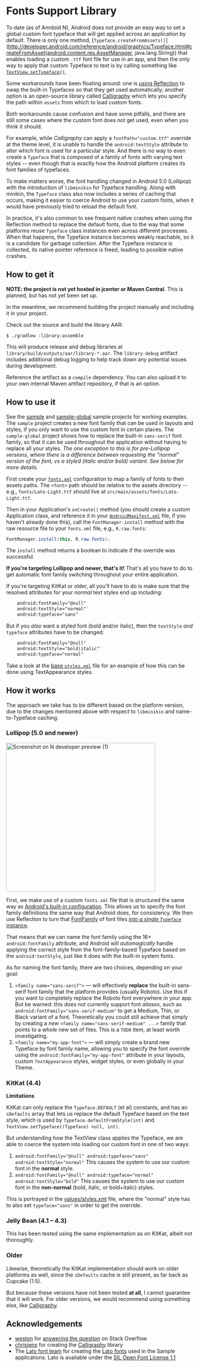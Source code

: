 # Fonts Support Library

To date (as of Anrdoid N), Android does not provide an easy way to set a global
custom font typeface that will get applied across an application by default.
There is only one method, [`Typeface.createFromAssets()`](http://developer.android.com/reference/android/graphics/Typeface.html#createFromAsset(android.content.res.AssetManager, java.lang.String))
that enables loading a custom `.ttf` font file for use in an app, and then the
only way to apply that custom Typeface to text is by calling something like
[`TextView.setTypeface()`](http://developer.android.com/reference/android/widget/TextView.html#setTypeface(android.graphics.Typeface)).

Some workarounds have been floating around:  one is [using Reflection](http://stackoverflow.com/questions/2711858/is-it-possible-to-set-font-for-entire-application/16883281#16883281)
to swap the built-in Typefaces so that they get used automatically; another
option is an open-source library called [Calligraphy](https://github.com/chrisjenx/Calligraphy)
which lets you specify the path within `assets` from which to load custom fonts.

Both workarounds cause confusion and have some pitfalls, and there are still
some cases where the custom font does not get used, even when you think it
should.

For example, while _Calligraphy_ can apply a `fontPath="custom.ttf"` override
at the theme level, it is unable to handle the `android:textStyle` attribute
to alter which font is used for a particular style. And there is no way to
even create a `Typeface` that is composed of a family of fonts with varying
text styles -- even though that is exactly how the Android platform creates
its font families of typefaces.

To make matters worse, the font handling changed in Android 5.0 (Lollipop) with
the introduction of `libminikin` for Typeface handling. Along with minikin,
the `Typeface` class also now includes a series of caching that occurs, making
it easier to coerce Android to use your custom fonts, when it would have
previously tried to reload the default font.

In practice, it's also common to see frequent native crashes when using the
Reflection method to replace the default fonts, due to the way that some
platforms reuse `Typeface` class instances even across different processes.
When that happens, the Typeface instance becomes weakly reachable, so it is a
candidate for garbage collection. After the Typeface instance is collected,
its native pointer reference is freed, leading to possible native crashes.

## How to get it

**NOTE: the project is not yet hosted in jcenter or Maven Central**. This is
planned, but has not yet been set up.

In the meantime, we recommend building the project manually and including it
in your project.

Check out the source and build the library AAR:

    $ ./gradlew :library:assemble

This will produce release and debug libraries at `library/build/outputs/aar/library-*.aar`.
The `library-debug` artifact includes additional debug logging to help track
down any potential issues during development.

Reference the artifact as a `compile` dependency. You can also upload it to
your own internal Maven artifact repository, if that is an option.

## How to use it

See the [sample](sample) and [sample-global](sample-global) sample projects
for working examples. The `sample` project creates a new font family that can
be used in layouts and styles, if you only want to use the custom font in
certain places. The `sample-global` project shows how to replace the built-in
`sans-serif` font family, so that it can be used throughout the application
without having to replace all your styles.  _The one exception to this is for
pre-Lollipop versions, where there is a difference between requesting the
"normal" version of the font, vs a styled (italic and/or bold) variant. See
below for more details._

First create your [`fonts.xml`](sample/src/main/res/raw-v21/fonts.xml)
configuration to map a family of fonts to their assets paths. The `<font>`
path should be relative to the assets directory -- e.g., `fonts/Lato-Light.ttf`
should live at `src/main/assets/fonts/Lato-Light.ttf`.

Then in your Application's `onCreate()` method (you should create a custom
Application class, and reference it in your [`AndroidManifest.xml`](sample/src/main/AndroidManifest.xml)
file, if you haven't already done this), call the `FontManager.install` method
with the raw resource file to your `fonts.xml` file, e.g., `R.raw.fonts`:

```java
FontManager.install(this, R.raw.fonts);
```

The `install` method returns a boolean to indicate if the override was
successful.

**If you're targeting Lollipop and newer, that's it!** That's all you have to do
to get automatic font family switching throughout your entire application.

If you're targeting KitKat or older, all you'll have to do is make sure that
the resolved attributes for your *normal* text styles end up including:

```xml
    android:fontFamily="@null"
    android:textStyle="normal"`
    android:typeface="sans"
```

But if you *also* want a styled font (bold and/or italic), then the `textStyle`
_and_ `typeface` attributes have to be changed:

```xml
    android:fontFamily="@null"
    android:textStyle="bold|italic"`
    android:typeface="normal"
```

Take a look at the [base `styles.xml`](sample/src/main/res/values/styles.xml#L35-L67)
file for an example of how this can be done using TextAppearance styles.

## How it works

The approach we take has to be different based on the platform version, due
to the changes mentioned above with respect to `libminikin` and name-to-Typeface
caching.

### Lollipop (5.0 and newer)

<img src="screenshots/device-2016-03-25-104015.png" width="400" alt="Screenshot on N developer preview (1)" />

First, we make use of a custom `fonts.xml` file that is structured the same way
as [Android's built-in configuration](https://github.com/android/platform_frameworks_base/blob/master/data/fonts/fonts.xml).
This allows us to specify the font family definitions the same way that Android
does, for consistency. We then use Reflection to turn that 
[FontFamily](https://github.com/android/platform_frameworks_base/blob/master/graphics/java/android/graphics/FontFamily.java)
of font files [_into a single `Typeface`_ instance](https://github.com/android/platform_frameworks_base/blob/master/graphics/java/android/graphics/Typeface.java#L220-L232).

That means that we can name the font family using the 16+ `android:fontFamily`
attribute, and Android will _automagically_ handle applying the correct style
from the font-family-based Typeface based on the `android:textStyle`, just like
it does with the built-in system fonts.

As for naming the font family, there are two choices, depending on your goal:

1. `<family name="sans-serif">` — will effectively **replace** the built-in
sans-serif font family that the platform provides (usually Roboto). Use this
if you want to completely replace the Roboto font everywhere in your app.
But be warned: this does not currently support font _aliases_, such as
`android:fontFamily="sans-serif-medium"` to get a Medium, Thin, or Black
variant of a font. Theoretically you could still achieve that simply by
creating a _new_ `<family name="sans-serif-medium" ...>` family that points
to a whole new set of <font> files. This is a `TODO` item, at least worth
investigating.
2. `<family name="my-app-font">` — will simply create a brand new Typeface by
font family name, allowing you to specify the font override using the
`android:fontFamily="my-app-font"` attribute in your layouts, custom
`TextAppearance` styles, widget styles, or even globally in your Theme.

### KitKat (4.4)

**Limitations**

KitKat can only replace the `Typeface.DEFAULT` (et al) constants, and has an
`sDefaults` array that lets us replace the default Typeface based on the text
style, which is used by `Typeface.defaultFromStyle(int)` and
`TextView.setTypeface((Typeface) null, int)`.

But understanding how the TextView class applies the Typeface, we are able to
coerce the system into loading our custom font in one of two ways:

1. `android:fontFamily="@null" android:typeface="sans" android:textStyle="normal"`
This causes the system to use our custom font in the **normal** style.
2. `android:fontFamily="@null" android:typeface="normal" android:textStyle="bold"`
This causes the system to use our custom font in the **non-normal** (bold,
italic, or bold+italic) styles.

This is portrayed in the [values/styles.xml](sample/src/main/res/values/styles.xml#L42)
file, where the "normal" style has to also set `typeface="sans"` in order to
get the override.

### Jelly Bean (4.1 – 4.3)

This has been tested using the same implementation as on KitKat, albeit not
thoroughly.

### Older

Likewise, theoretically the KitKat implementation should work on older
platforms as well, since the `sDefaults` cache is still present, as far back
as Cupcake (1.5).

But because these versions have not been tested **at all**, I cannot guarantee
that it will work. For older versions, we would recommend using something
else, like [Calligraphy](https://github.com/chrisjenx/Calligraphy).

## Acknowledgements

* [weston](http://stackoverflow.com/users/360211/weston) for
  [answering the question](http://stackoverflow.com/a/16883281/231078) on Stack Overflow
* [chrisjenx](https://github.com/chrisjenx) for creating the
  [Calligraphy](https://github.com/chrisjenx/Calligraphy) library
* The [Lato font team](http://www.latofonts.com/team/) for creating the [Lato fonts](http://www.latofonts.com/lato-free-fonts/)
  used in the Sample applications. Lato is available under the [SIL Open Font License 1.1](http://scripts.sil.org/OFL)
